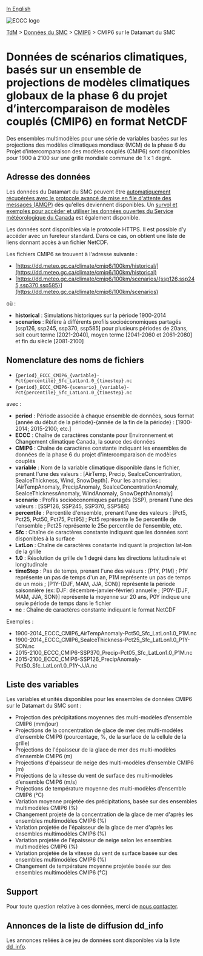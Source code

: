 [In English](readme_cmip6-datamart_en.md)

![ECCC logo](../../img_eccc-logo.png)

[TdM](../../readme_fr.md) > [Données du SMC](../readme_fr.md) > [CMIP6](readme_cmip6_fr.md) > CMIP6 sur le Datamart du SMC

# Données de scénarios climatiques, basés sur un ensemble de projections de modèles climatiques globaux de la phase 6 du projet d’intercomparaison de modèles couplés (CMIP6) en format NetCDF

Des ensembles multimodèles pour une série de variables basées sur les projections des modèles climatiques mondiaux (MCM) de la phase 6 du Projet d’intercomparaison des modèles couplés (CMIP6) sont disponibles pour 1900 à 2100 sur une grille mondiale commune de 1 x 1 degré.

## Adresse des données 

Les données du Datamart du SMC peuvent être [automatiquement récupérées avec le protocole avancé de mise en file d'attente des messages (AMQP)](../../msc-datamart/amqp_fr.md) dès qu'elles deviennent disponibles. Un [survol et exemples pour accéder et utiliser les données ouvertes du Service météorologique du Canada](../../usage/readme_fr.md) est également disponible.

Les données sont disponibles via le protocole HTTPS. Il est possible d’y accéder avec un fureteur standard. Dans ce cas, on obtient une liste de liens donnant accès à un fichier NetCDF.

Les fichiers CMIP6 se trouvent à l'adresse suivante :

* [https://dd.meteo.gc.ca/climate/cmip6/100km/historical/](https://dd.meteo.gc.ca/climate/cmip6/100km/historical)
* [https://dd.meteo.gc.ca/climate/cmip6/100km/scenarios/{ssp126,ssp245,ssp370,ssp585}](https://dd.meteo.gc.ca/climate/cmip6/100km/scenarios)                                                         

où :

* __historical__ : Simulations historiques sur la période 1900-2014
* __scenarios__ : Réfère à différents profils socioéconomiques partagés [ssp126, ssp245, ssp370, ssp585] pour plusieurs périodes de 20ans, soit court terme [2021-2040], moyen terme [2041-2060 et 2061-2080] et fin du siècle [2081-2100]

## Nomenclature des noms de fichiers

* `{period}_ECCC_CMIP6_{variable}-Pct{percentile}_Sfc_LatLon1.0_{timestep}.nc`
* `{period}_ECCC_CMIP6-{scenario}_{variable}-Pct{percentile}_Sfc_LatLon1.0_{timestep}.nc`

avec :

* __period__ : Période associée à chaque ensemble de données, sous format {année du début de la période}-{année de la fin de la période} : [1900-2014; 2015-2100; etc.]
 * __ECCC__ : Chaîne de caractères constante pour Environnement et Changement climatique Canada, la source des données
* __CMIP6__ : Chaîne de caractères constante indiquant les ensembles de données de la phase 6 du projet d'intercomparaison de modèles couplés
* __variable__ : Nom de la variable climatique disponible dans le fichier, prenant l'une des valeurs : [AirTemp, Precip, SeaIceConcentration, SeaIceThickness, Wind, SnowDepth]. Pour les anomalies : [AirTempAnomaly, PrecipAnomaly, SeaIceConcentrationAnomaly, SeaIceThicknessAnomaly, WindAnomaly, SnowDepthAnomaly]
* __scenario__ : Profils socioéconomiques partagés (SSP), prenant l'une des valeurs : [SSP126, SSP245, SSP370, SSP585]
* __percentile__ : Percentile d'ensemble, prenant l'une des valeurs : [Pct5, Pct25, Pct50, Pct75, Pct95] ; Pct5 représente le 5e percentile de l'ensemble ; Pct25 représente le 25e percentile de l'ensemble, etc.
* __Sfc__ : Chaîne de caractères constante indiquant que les données sont disponibles à la surface
* __LatLon__ : Chaîne de caractères constante indiquant la projection lat-lon de la grille 
* __1.0__ : Résolution de grille de 1 degré dans les directions latitudinale et longitudinale
* __timeStep__ : Pas de temps, prenant l'une des valeurs : [P1Y, P1M] ; P1Y représente un pas de temps d'un an, P1M représente un pas de temps de un mois ; [P1Y-{DJF, MAM, JJA, SON}] représente la période saisonnière (ex: DJF: décembre-janvier-février) annuelle ; [P0Y-{DJF, MAM, JJA, SON}] représente la moyenne sur 20 ans, P0Y indique une seule période de temps dans le fichier
* __nc__ : Chaîne de caractères constante indiquant le format NetCDF

Exemples :

* 1900-2014_ECCC_CMIP6_AirTempAnomaly-Pct50_Sfc_LatLon1.0_P1M.nc
* 1900-2014_ECCC_CMIP6_SeaIceThickness-Pct25_Sfc_LatLon1.0_P1Y-SON.nc
* 2015-2100_ECCC_CMIP6-SSP370_Precip-Pct05_Sfc_LatLon1.0_P1M.nc
* 2015-2100_ECCC_CMIP6-SSP126_PrecipAnomaly-Pct50_Sfc_LatLon1.0_P1Y-JJA.nc

## Liste des variables

Les variables et unités disponibles pour les ensembles de données CMIP6 sur le Datamart du SMC sont :

* Projection des précipitations moyennes des multi-modèles d’ensemble CMIP6 (mm/jour)
* Projections de la concentration de glace de mer des multi-modèles d’ensemble CMIP6 (pourcentage, %, de la surface de la cellule de la grille)
* Projections de l'épaisseur de la glace de mer des multi-modèles d’ensemble CMIP6 (m)
* Projections d'épaisseur de neige des multi-modèles d’ensemble CMIP6 (m)
* Projections de la vitesse du vent de surface des multi-modèles d’ensemble CMIP6 (m/s)
* Projections de température moyenne des multi-modèles d’ensemble CMIP6 (°C)
* Variation moyenne projetée des précipitations, basée sur des ensembles multimodèles CMIP6 (%)
* Changement projeté de la concentration de la glace de mer d'après les ensembles multimodèles CMIP6 (%) 
* Variation projetée de l'épaisseur de la glace de mer d'après les ensembles multimodèles CMIP6 (%)
* Variation projetée de l'épaisseur de neige selon les ensembles multimodèles CMIP6 (%)
* Variation projetée de la vitesse du vent de surface basée sur des ensembles multimodèles CMIP6 (%)
* Changement de température moyenne projetée basée sur des ensembles multimodèles CMIP6 (°C)

## Support

Pour toute question relative à ces données, merci de [nous contacter](mailto:info.cccs-ccsc@canada.ca).

## Annonces de la liste de diffusion dd_info 

Les annonces reliées à ce jeu de données sont disponibles via la liste [dd_info](https://comm.collab.science.gc.ca/mailman3/postorius/lists/dd_info/).



